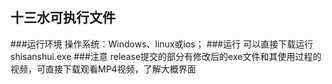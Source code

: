 ## 十三水可执行文件
###运行环境
操作系统：Windows、linux或ios；
###运行
可以直接下载运行shisanshui.exe
###注意
release提交的部分有修改后的exe文件和其使用过程的视频，可直接下载观看MP4视频，了解大概界面
